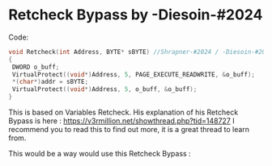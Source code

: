 # Retcheck Bypass by -Diesoin-#2024
Code:
```cpp
void Retcheck(int Address, BYTE* sBYTE) //Shrapner-#2024 / -Diesoin-#2024 Retcheck
{
 DWORD o_buff;
 VirtualProtect((void*)Address, 5, PAGE_EXECUTE_READWRITE, &o_buff);
 *(char*)addr = sBYTE;
 VirtualProtect((void*)Address, 5, o_buff, &o_buff);
}
```
This is based on Variables Retcheck. His explanation of his Retcheck Bypass is here : https://v3rmillion.net/showthread.php?tid=148727
I recommend you to read this to find out more, it is a great thread to learn from.

This would be a way would use this Retcheck Bypass :
```cpp

```
